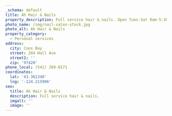 ```yaml
---
_schema: default
title: Ah Hair & Nails
property_description: Full service hair & nails. Open Tues-Sat 9am-5:30pm.
photo_name: /img/nail-salon-stock.jpg
photo_alt: Ah Hair & Nails
property_category:
  - Personal services
address:
  city: Coos Bay
  street: 284 Hall Ave
  street2: ''
  zip: '97420'
phone_local: (541) 269-0171
coordinates:
  lat: '43.361340'
  lng: '-124.215906'
seo:
  title: Ah Hair & Nails
  description: Full service hair & nails.
  imgalt: ''
  image: ''
---
```

